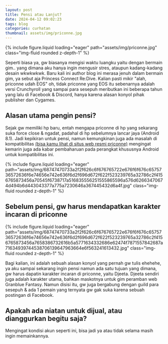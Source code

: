 ```yaml
---
layout: post
title: Pensi atau Lanjut?
date: 2024-04-12 09:02:23
tags: blog
categories: curhatan
thumbnail: assets/img/priconne.jpg
---
```


<div class="row mt-3">
    <div class="col-sm mt-3 mt-md-0">
        {% include figure.liquid loading="eager" path="assets/img/priconne.jpg" class="img-fluid rounded z-depth-1" %}
    </div>
</div>

Seperti biasa ya, gw biasanya mengisi waktu luangku yaitu dengan bermain gim.. yang dimana aku hanya ingin mengusir stres, ataupun kadang-kadang desain wkwkwkwk. Baru kali ini author blog ini merasa jenuh dalam bermain gim, ya sebut aja Princess Connect Re:Dive. Kalian pasti mikir "alah, priconne udah EOS" oh, tidak priconne yang EOS itu sebenarnya adalah versi Crunchyroll yang sampai para sesepuh meributkan ini beberapa tahun yang lalu di Facebook & Discord, hanya karena alasan konyol pihak publisher dan Cygames.

## Alasan utama pengin pensi?
Sejak gw memiliki hp baru, entah mengapa priconne di hp yang sekarang suka force close & ngadat, padahal di hp sebelumnya lancar jaya (Android 8.1). Jadi kepikiran untuk pensi, namun kemungkinan juga ada masalah di kompatibilitas [(bisa kamu lihat di situs web resmi priconne)](https://priconne-redive.jp/news/information/26434/) mengingat kemarin juga ada kabar pembaharuan pada perangkat khususnya Android untuk kompatibilitas ini.

<div class="row mt-3">
    <div class="col-sm mt-3 mt-md-0">
        {% include figure.liquid loading="eager" path="assets/img/68747470733a2f2f626c6f676765722e676f6f676c6575736572636f6e74656e742e636f6d2f696d672f622f523239765a32786c2f4156765873456a70545f6738717a516835556251555865596a576d62663470674d494b6d443043377a775a7230646a367445432d6a4f.jpg" class="img-fluid rounded z-depth-1" %}
    </div>
</div>

## Sebelum pensi, gw harus mendapatkan karakter incaran di priconne

<div class="row mt-3">
    <div class="col-sm mt-3 mt-md-0">
        {% include figure.liquid loading="eager" path="assets/img/68747470733a2f2f626c6f676765722e676f6f676c6575736572636f6e74656e742e636f6d2f696d672f622f523239765a32786c2f4156765873456a7658386732616b5a5771634332686e62474f7871557842687a71634939744538706139647963664e6f563241613432.jpg" class="img-fluid rounded z-depth-1" %}
    </div>
</div>

Bagi kalian, ini adalah sebuah alasan konyol yang pernah gw tulis ehehehe, ya aku sampai sekarang ingin pensi namun ada satu tujuan yang dimana, gw harus dapatin karakter incaran di priconne, yaitu Djeeta. Djeeta sendiri juga adalah karakter utama, bahkan maskotnya untuk gim peramban web Granblue Fantasy. Namun disisi itu, gw juga bergabung dengan guild para sesepuh & ada 1 pemain yang ternyata gw gak suka karena sebuah postingan di Facebook.

## Apakah ada niatan untuk dijual, atau dianggurkan begitu saja?
Mengingat kondisi akun seperti ini, bisa jadi ya atau tidak selama masih ingin memainkannya.
